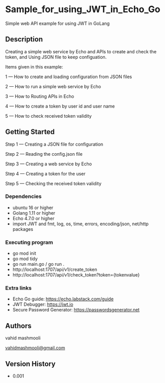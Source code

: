 # Sample_for_using_JWT_in_Echo_Go


Simple web API example for using JWT in GoLang

## Description

Creating a simple web service by Echo and APIs to create and check the token, and Using JSON file to keep configuation.

Items given in this example:

1 — How to create and loading configuration from JSON files

2 — How to run a simple web service by Echo

3 — How to Routing APIs in Echo

4 — How to create a token by user id and user name

5 — How to check received token validity 

## Getting Started

Step 1 — Creating a JSON file for configuration

Step 2 — Reading the config.json file

Step 3 — Creating a web service by Echo 

Step 4 — Creating a token for the user

Step 5 — Checking the received token validity

### Dependencies

* ubuntu 16 or higher
* Golang 1.11 or higher
* Echo 4.7.0 or higher
* import JWT and fmt, log, os, time, errors, encoding/json, net/http packages

### Executing program

* go mod init
* go mod tidy
* go run main.go / go run .
* http://localhost:1707/api/v1/create_token
* http://localhost:1707/api/v1/check_token?token={tokenvalue}

### Extra links

* Echo Go guide:  https://echo.labstack.com/guide
* JWT Debugger: https://jwt.io
* Secure Password Generator: https://passwordsgenerator.net

## Authors

vahid mashmooli

vahidmashmooli@gmail.com

## Version History

* 0.001
